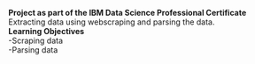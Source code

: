 **Project as part of the IBM Data Science Professional Certificate** <br/>
Extracting data using webscraping and parsing the data. <br/>
**Learning Objectives** <br/>
-Scraping data <br/>
-Parsing data <br/>

